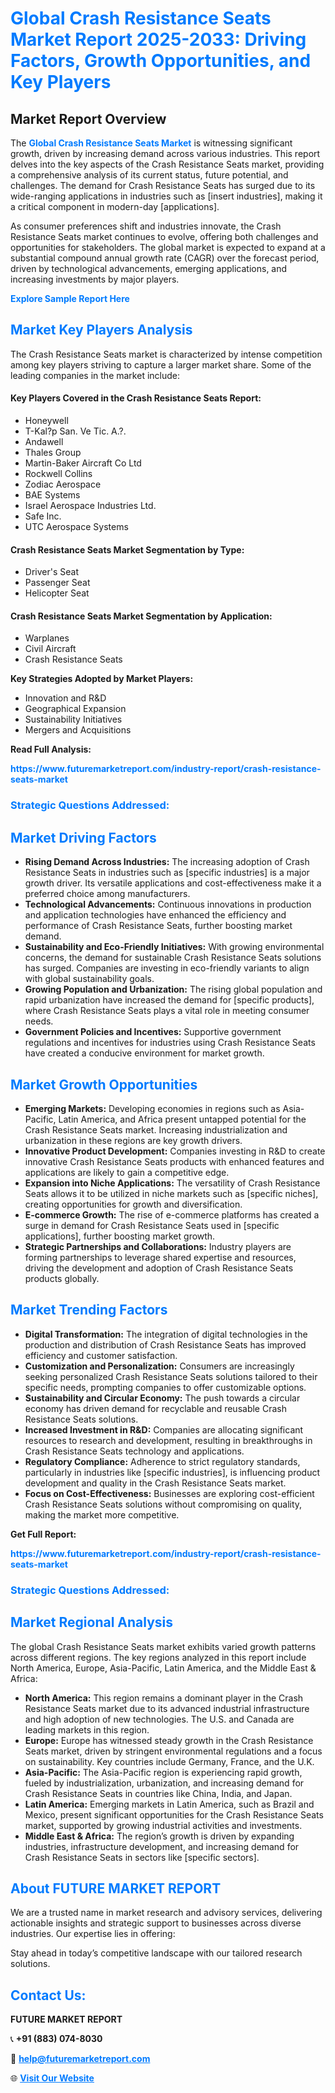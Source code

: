 <h1 style="color: #007BFF;">Global Crash Resistance Seats Market Report 2025-2033: Driving Factors, Growth Opportunities, and Key Players</h1>

<section id="overview">
<h2>Market Report Overview</h2>
<p>The <a href="https://www.futuremarketreport.com/industry-report/crash-resistance-seats-market" style="color: #007BFF; text-decoration: none;"><strong>Global Crash Resistance Seats Market</strong></a> is witnessing significant growth, driven by increasing demand across various industries. This report delves into the key aspects of the Crash Resistance Seats market, providing a comprehensive analysis of its current status, future potential, and challenges. The demand for Crash Resistance Seats has surged due to its wide-ranging applications in industries such as [insert industries], making it a critical component in modern-day [applications].</p>
<p>As consumer preferences shift and industries innovate, the Crash Resistance Seats market continues to evolve, offering both challenges and opportunities for stakeholders. The global market is expected to expand at a substantial compound annual growth rate (CAGR) over the forecast period, driven by technological advancements, emerging applications, and increasing investments by major players.</p>
</section>

<section id="overview">
<p><a href="https://www.futuremarketreport.com/request-sample/reportId=124267" style="color: #007BFF; text-decoration: none;"><strong>Explore Sample Report Here</strong></a></p>
</section>

<section id="key-players">
<h2 style="color: #007BFF;">Market Key Players Analysis</h2>
<p>The Crash Resistance Seats market is characterized by intense competition among key players striving to capture a larger market share. Some of the leading companies in the market include:</p>
<h4>Key Players Covered in the Crash Resistance Seats Report:</h4>
<ul><li>Honeywell</li><li>T-Kal?p San. Ve Tic. A.?.</li><li>Andawell</li><li>Thales Group</li><li>Martin-Baker Aircraft Co Ltd</li><li>Rockwell Collins</li><li>Zodiac Aerospace</li><li>BAE Systems</li><li>Israel Aerospace Industries Ltd.</li><li>Safe Inc.</li><li>UTC Aerospace Systems</li></ul>
<h4>Crash Resistance Seats Market Segmentation by Type:</h4>
<ul><li>Driver&#039;s Seat</li><li>Passenger Seat</li><li>Helicopter Seat</li></ul>

<h4>Crash Resistance Seats Market Segmentation by Application:</h4>
<ul><li>Warplanes</li><li>Civil Aircraft</li><li>Crash Resistance Seats</li></ul>
<p><strong>Key Strategies Adopted by Market Players:</strong></p>
<ul>
<li>Innovation and R&D</li>
<li>Geographical Expansion</li>
<li>Sustainability Initiatives</li>
<li>Mergers and Acquisitions</li>
</ul>
</section>

<section>
<p><strong>Read Full Analysis: </strong></p><a href="https://www.futuremarketreport.com/industry-report/crash-resistance-seats-market" style="color: #007BFF; text-decoration: none;"><strong>https://www.futuremarketreport.com/industry-report/crash-resistance-seats-market</strong></a>
<h3 style="color: #007BFF;">Strategic Questions Addressed:</h3>
</section>

<section id="driving-factors">
<h2 style="color: #007BFF;">Market Driving Factors</h2>
<ul>
<li><strong>Rising Demand Across Industries:</strong> The increasing adoption of Crash Resistance Seats in industries such as [specific industries] is a major growth driver. Its versatile applications and cost-effectiveness make it a preferred choice among manufacturers.</li>
<li><strong>Technological Advancements:</strong> Continuous innovations in production and application technologies have enhanced the efficiency and performance of Crash Resistance Seats, further boosting market demand.</li>
<li><strong>Sustainability and Eco-Friendly Initiatives:</strong> With growing environmental concerns, the demand for sustainable Crash Resistance Seats solutions has surged. Companies are investing in eco-friendly variants to align with global sustainability goals.</li>
<li><strong>Growing Population and Urbanization:</strong> The rising global population and rapid urbanization have increased the demand for [specific products], where Crash Resistance Seats plays a vital role in meeting consumer needs.</li>
<li><strong>Government Policies and Incentives:</strong> Supportive government regulations and incentives for industries using Crash Resistance Seats have created a conducive environment for market growth.</li>
</ul>
</section>

<section id="growth-opportunities">
<h2 style="color: #007BFF;">Market Growth Opportunities</h2>
<ul>
<li><strong>Emerging Markets:</strong> Developing economies in regions such as Asia-Pacific, Latin America, and Africa present untapped potential for the Crash Resistance Seats market. Increasing industrialization and urbanization in these regions are key growth drivers.</li>
<li><strong>Innovative Product Development:</strong> Companies investing in R&D to create innovative Crash Resistance Seats products with enhanced features and applications are likely to gain a competitive edge.</li>
<li><strong>Expansion into Niche Applications:</strong> The versatility of Crash Resistance Seats allows it to be utilized in niche markets such as [specific niches], creating opportunities for growth and diversification.</li>
<li><strong>E-commerce Growth:</strong> The rise of e-commerce platforms has created a surge in demand for Crash Resistance Seats used in [specific applications], further boosting market growth.</li>
<li><strong>Strategic Partnerships and Collaborations:</strong> Industry players are forming partnerships to leverage shared expertise and resources, driving the development and adoption of Crash Resistance Seats products globally.</li>
</ul>
</section>

<section id="trending-factors">
<h2 style="color: #007BFF;">Market Trending Factors</h2>
<ul>
<li><strong>Digital Transformation:</strong> The integration of digital technologies in the production and distribution of Crash Resistance Seats has improved efficiency and customer satisfaction.</li>
<li><strong>Customization and Personalization:</strong> Consumers are increasingly seeking personalized Crash Resistance Seats solutions tailored to their specific needs, prompting companies to offer customizable options.</li>
<li><strong>Sustainability and Circular Economy:</strong> The push towards a circular economy has driven demand for recyclable and reusable Crash Resistance Seats solutions.</li>
<li><strong>Increased Investment in R&D:</strong> Companies are allocating significant resources to research and development, resulting in breakthroughs in Crash Resistance Seats technology and applications.</li>
<li><strong>Regulatory Compliance:</strong> Adherence to strict regulatory standards, particularly in industries like [specific industries], is influencing product development and quality in the Crash Resistance Seats market.</li>
<li><strong>Focus on Cost-Effectiveness:</strong> Businesses are exploring cost-efficient Crash Resistance Seats solutions without compromising on quality, making the market more competitive.</li>
</ul>
</section>

<section>
<p><strong>Get Full Report: </strong></p><a href="https://www.futuremarketreport.com/industry-report/crash-resistance-seats-market" style="color: #007BFF; text-decoration: none;"><strong>https://www.futuremarketreport.com/industry-report/crash-resistance-seats-market</strong></a>
<h3 style="color: #007BFF;">Strategic Questions Addressed:</h3>
</section>


<section id="regional-analysis">
<h2 style="color: #007BFF;">Market Regional Analysis</h2>
<p>The global Crash Resistance Seats market exhibits varied growth patterns across different regions. The key regions analyzed in this report include North America, Europe, Asia-Pacific, Latin America, and the Middle East & Africa:</p>
<ul>
<li><strong>North America:</strong> This region remains a dominant player in the Crash Resistance Seats market due to its advanced industrial infrastructure and high adoption of new technologies. The U.S. and Canada are leading markets in this region.</li>
<li><strong>Europe:</strong> Europe has witnessed steady growth in the Crash Resistance Seats market, driven by stringent environmental regulations and a focus on sustainability. Key countries include Germany, France, and the U.K.</li>
<li><strong>Asia-Pacific:</strong> The Asia-Pacific region is experiencing rapid growth, fueled by industrialization, urbanization, and increasing demand for Crash Resistance Seats in countries like China, India, and Japan.</li>
<li><strong>Latin America:</strong> Emerging markets in Latin America, such as Brazil and Mexico, present significant opportunities for the Crash Resistance Seats market, supported by growing industrial activities and investments.</li>
<li><strong>Middle East & Africa:</strong> The region’s growth is driven by expanding industries, infrastructure development, and increasing demand for Crash Resistance Seats in sectors like [specific sectors].</li>
</ul>
</section>

<footer>
<h2 style="color: #007BFF;">About FUTURE MARKET REPORT</h2>
<p>We are a trusted name in market research and advisory services, delivering actionable insights and strategic support to businesses across diverse industries. Our expertise lies in offering:</p>

<p>Stay ahead in today’s competitive landscape with our tailored research solutions.</p>

<h2 style="color: #007BFF;">Contact Us:</h2>
<p><strong>FUTURE MARKET REPORT</strong></p>
<p>📞 <strong>+91 (883) 074-8030</strong></p>
<p>📧 <strong><a href="mailto:help@futuremarketreport.com" style="color: #007BFF;">help@futuremarketreport.com</a></strong></p>
<p>🌐 <strong><a href="https://www.futuremarketreport.com/" style="color: #007BFF;">Visit Our Website</a></strong></p>
</footer>